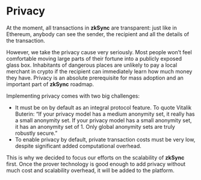 # Privacy

At the moment, all transactions in **zkSync** are transparent: just like in Ethereum, anybody can see the sender, the recipient
and all the details of the transaction.

However, we take the privacy cause very seriously. Most people won’t feel comfortable moving large parts of their
fortune into a publicly exposed glass box. Inhabitants of dangerous places are unlikely to pay a local merchant in
crypto if the recipient can immediately learn how much money they have. Privacy is an absolute prerequisite for mass
adoption and an important part of **zkSync** roadmap.

Implementing privacy comes with two big challenges:

- It must be on by default as an integral protocol feature. To quote Vitalik Buterin: “If your privacy model has a
  medium anonymity set, it really has a small anonymity set. If your privacy model has a small anonymity set, it has an
  anonymity set of 1. Only global anonymity sets are truly robustly secure.”
- To enable privacy by default, private transaction costs must be very low, despite significant added computational
  overhead.

This is why we decided to focus our efforts on the scalability of **zkSync** first. Once the prover technology is good
enough to add privacy without much cost and scalability overhead, it will be added to the platform.
